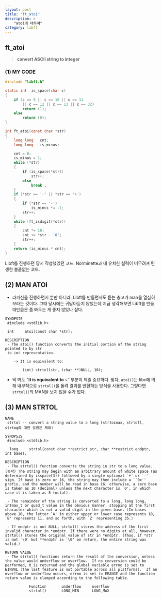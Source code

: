 ```yaml
---
layout: post
title: "ft_atoi"
description: >
    "atoi에 대하여"
category: libft
---
```

## ft_atoi

> **convert ASCII string to integer**

### (1) MY CODE

~~~c
#include "libft.h"

static int	is_space(char c)
{
	if (c == 9 || c == 10 || c == 11
		|| c == 12 || c == 13 || c == 32)
		return (1);
	else
		return (0);
}

int	ft_atoi(const char *str)
{
	long long	cnt;
	long long	is_minus;

	cnt = 0;
	is_minus = 1;
	while (*str)
	{
		if (is_space(*str))
			str++;
		else
			break ;
	}
	if (*str == '-' || *str == '+')
	{
		if (*str == '-')
			is_minus *= -1;
		str++;
	}
	while (ft_isdigit(*str))
	{
		cnt *= 10;
		cnt += *str - '0';
		str++;
	}
	return (is_minus * cnt);
}
~~~

Libft를 진행하던 당시 작성했었던 코드. Norminette과 내 유치한 실력이 버무려져 탄생한 볼품없는 코드.

## (2) MAN ATOI

- 라피신을 진행하면서 뿐만 아니라, Libft를 만들면서도 듣는 충고가 man을 열심히 보라는 것이다. 그때 당시에는 귀담아듣지 않았는데 지금 생각해보면 Libft를 만들 때만큼은 좀 봐두는 게 좋지 않았나 싶다.

~~~plain
SYNOPSIS
 #include <stdlib.h>

 int     atoi(const char *str);

DESCRIPTION
 - The atoi() function converts the initial portion of the string pointed to by str
 to int representation.

	-> It is equivalent to:

		(int) strtol(str, (char **)NULL, 10);
~~~

- 딱 봐도 "**It is equivalent to ~**" 부분이 제일 중요하다. 맞다, `atoi()`는 libc에 의해 내부적으로 `strtol()`을 돌려 결과를 반환하는 방식을 사용한다. 그렇다면 `strtol()`의 MAN을 보지 않을 수가 없다.

## (3) MAN STRTOL
~~~plain
NAME
 strtol -- convert a string value to a long (strtoimax, strtoll, strtoq의 대한 설명은 제외)

SYNOPSIS
 #include <stdlib.h>

  long     strtol(const char *restrict str, char **restrict endptr, int base);

DESCRIPTION
 - The strtol() function converts the string in str to a long value. (중략) The string may begin with an arbitrary amount of white space (as determined by isspace(3)) followed by a single optional `+' or `-' sign. If base is zero or 16, the string may then include a ``0x'' prefix, and the number will be read in base 16; otherwise, a zero base is taken as 10 (decimal) unless the next character is `0', in which case it is taken as 8 (octal).
 
 - The remainder of the string is converted to a long, long long, intmax_t or quad_t value in the obvious manner, stopping at the first character which is not a valid digit in the given base. (In bases above 10, the letter `A' in either upper or lower case represents 10, `B' represents 11, and so forth, with `Z' representing 35.)

 - If endptr is not NULL, strtol() stores the address of the first invalid character in *endptr. If there were no digits at all, however, strtol() stores the original value of str in *endptr. (Thus, if *str is not `\0' but **endptr is `\0' on return, the entire string was valid.)

RETURN VALUE
 - The strtol() functions return the result of the conversion, unless the value would underflow or overflow.  If no conversion could be performed, 0 is returned and the global variable errno is set to EINVAL (the last feature is not portable across all platforms).  If an overflow or underflow occurs, errno is set to ERANGE and the function return value is clamped according to the following table.

           Function       underflow     overflow
           strtol()       LONG_MIN      LONG_MAX
~~~